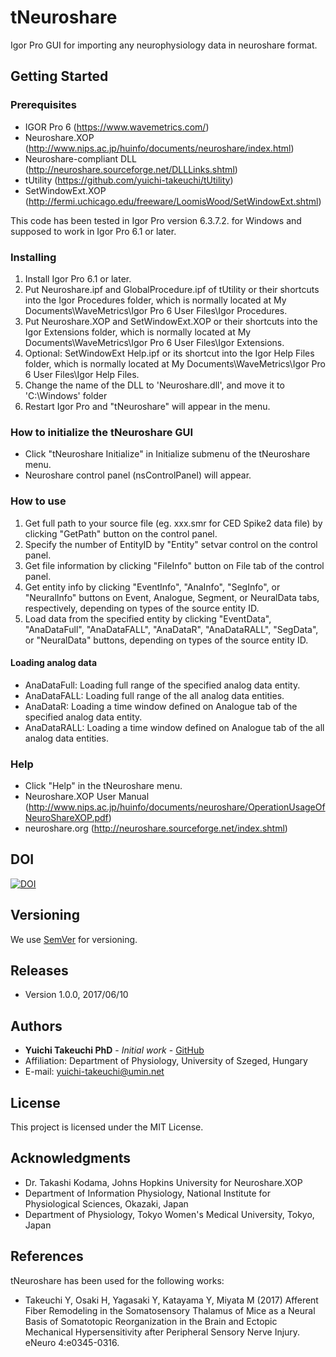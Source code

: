 # tNeuroshare
Igor Pro GUI for importing any neurophysiology data in neuroshare format.

## Getting Started

### Prerequisites
* IGOR Pro 6 (https://www.wavemetrics.com/)
* Neuroshare.XOP (http://www.nips.ac.jp/huinfo/documents/neuroshare/index.html)
* Neuroshare-compliant DLL (http://neuroshare.sourceforge.net/DLLLinks.shtml)
* tUtility (https://github.com/yuichi-takeuchi/tUtility)
* SetWindowExt.XOP (http://fermi.uchicago.edu/freeware/LoomisWood/SetWindowExt.shtml)

This code has been tested in Igor Pro version 6.3.7.2. for Windows and supposed to work in Igor Pro 6.1 or later.

### Installing
1. Install Igor Pro 6.1 or later.
2. Put Neuroshare.ipf and GlobalProcedure.ipf of tUtility or their shortcuts into the Igor Procedures folder, which is normally located at My Documents\WaveMetrics\Igor Pro 6 User Files\Igor Procedures.
3. Put Neuroshare.XOP and SetWindowExt.XOP or their shortcuts into the Igor Extensions folder, which is normally located at My Documents\WaveMetrics\Igor Pro 6 User Files\Igor Extensions.
4. Optional: SetWindowExt Help.ipf or its shortcut into the Igor Help Files folder, which is normally located at My Documents\WaveMetrics\Igor Pro 6 User Files\Igor Help Files.
5. Change the name of the DLL to 'Neuroshare.dll', and move it to 'C:\Windows' folder
6. Restart Igor Pro and "tNeuroshare" will appear in the menu.

### How to initialize the tNeuroshare GUI
* Click "tNeuroshare Initialize" in Initialize submenu of the tNeuroshare menu.
* Neuroshare control panel (nsControlPanel) will appear.

### How to use 
1. Get full path to your source file (eg. xxx.smr for CED Spike2 data file) by clicking "GetPath" button on the control panel.
2. Specify the number of EntityID by "Entity" setvar control on the control panel.
3. Get file information by clicking "FileInfo" button on File tab of the control panel.
4. Get entity info by clicking "EventInfo", "AnaInfo", "SegInfo", or "NeuralInfo" buttons on Event, Analogue, Segment, or NeuralData tabs, respectively, depending on types of the source entity ID.
5. Load data from the specified entity by clicking "EventData", "AnaDataFull", "AnaDataFALL", "AnaDataR", "AnaDataRALL", "SegData", or "NeuralData" buttons, depending on types of the source entity ID.

#### Loading analog data
* AnaDataFull: Loading full range of the specified analog data entity.
* AnaDataFALL: Loading full range of the all analog data entities.
* AnaDataR: Loading a time window defined on Analogue tab of the specified analog data entity.
* AnaDataRALL: Loading a time window defined on Analogue tab of the all analog data entities.

### Help
* Click "Help" in the tNeuroshare menu.
* Neuroshare.XOP User Manual (http://www.nips.ac.jp/huinfo/documents/neuroshare/OperationUsageOfNeuroShareXOP.pdf)
* neuroshare.org (http://neuroshare.sourceforge.net/index.shtml)

## DOI
[![DOI](https://zenodo.org/badge/93948996.svg)](https://zenodo.org/badge/latestdoi/93948996)

## Versioning
We use [SemVer](http://semver.org/) for versioning.

## Releases
* Version 1.0.0, 2017/06/10

## Authors
* **Yuichi Takeuchi PhD** - *Initial work* - [GitHub](https://github.com/yuichi-takeuchi)
* Affiliation: Department of Physiology, University of Szeged, Hungary
* E-mail: yuichi-takeuchi@umin.net

## License
This project is licensed under the MIT License.

## Acknowledgments
* Dr. Takashi Kodama, Johns Hopkins University for Neuroshare.XOP
* Department of Information Physiology, National Institute for Physiological Sciences, Okazaki, Japan
* Department of Physiology, Tokyo Women's Medical University, Tokyo, Japan

## References
tNeuroshare has been used for the following works:

* Takeuchi Y, Osaki H, Yagasaki Y, Katayama Y, Miyata M (2017) Afferent Fiber Remodeling in the Somatosensory Thalamus of Mice as a Neural Basis of Somatotopic Reorganization in the Brain and Ectopic Mechanical Hypersensitivity after Peripheral Sensory Nerve Injury. eNeuro 4:e0345-0316.
